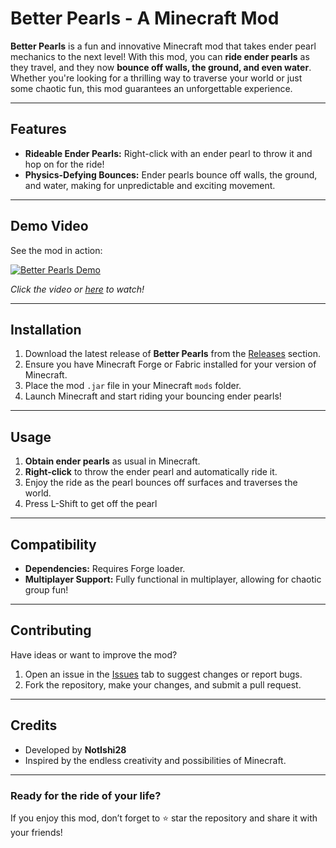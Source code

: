 # Better Pearls - A Minecraft Mod

**Better Pearls** is a fun and innovative Minecraft mod that takes ender pearl mechanics to the next level! With this mod, you can **ride ender pearls** as they travel, and they now **bounce off walls, the ground, and even water**. Whether you're looking for a thrilling way to traverse your world or just some chaotic fun, this mod guarantees an unforgettable experience.

---

## Features
- **Rideable Ender Pearls:** Right-click with an ender pearl to throw it and hop on for the ride!
- **Physics-Defying Bounces:** Ender pearls bounce off walls, the ground, and water, making for unpredictable and exciting movement.

---

## Demo Video
See the mod in action:  

[![Better Pearls Demo](https://img.youtube.com/vi/placeholder/0.jpg)](https://cloud-r7gojfswi-hack-club-bot.vercel.app/0betterpearls.mp4 "Better Pearls Demo")  

*Click the video or [here](https://cloud-r7gojfswi-hack-club-bot.vercel.app/0betterpearls.mp4) to watch!*

---

## Installation
1. Download the latest release of **Better Pearls** from the [Releases](#) section.
2. Ensure you have Minecraft Forge or Fabric installed for your version of Minecraft.
3. Place the mod `.jar` file in your Minecraft `mods` folder.
4. Launch Minecraft and start riding your bouncing ender pearls!

---

## Usage
1. **Obtain ender pearls** as usual in Minecraft.
2. **Right-click** to throw the ender pearl and automatically ride it.
3. Enjoy the ride as the pearl bounces off surfaces and traverses the world.
4. Press L-Shift to get off the pearl

---

## Compatibility
- **Dependencies:** Requires Forge loader.
- **Multiplayer Support:** Fully functional in multiplayer, allowing for chaotic group fun!

---

## Contributing
Have ideas or want to improve the mod?  
1. Open an issue in the [Issues](#) tab to suggest changes or report bugs.
2. Fork the repository, make your changes, and submit a pull request.

---

## Credits
- Developed by **NotIshi28**
- Inspired by the endless creativity and possibilities of Minecraft.

---

### Ready for the ride of your life?  
If you enjoy this mod, don’t forget to ⭐ star the repository and share it with your friends!